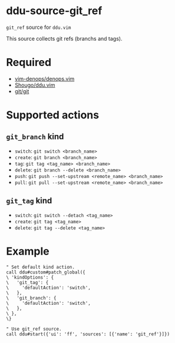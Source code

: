 # ddu-source-git_ref
`git_ref` source for `ddu.vim`

This source collects git refs (branchs and tags).

# Required
* [vim-denops/denops.vim](https://github.com/vim-denops/denops.vim)
* [Shougo/ddu.vim](https://github.com/Shougo/ddu.vim)
* [git/git](https://github.com/git/git)

# Supported actions
## `git_branch` kind
* `switch`: `git switch <branch_name>`
* `create`: `git branch <branch_name>`
* `tag`: `git tag <tag_name> <branch_name>`
* `delete`: `git branch --delete <branch_name>`
* `push`: `git push --set-upstream <remote_name> <branch_name>`
* `pull`: `git pull --set-upstream <remote_name> <branch_name>`

## `git_tag` kind
* `switch`: `git switch --detach <tag_name>`
* `create`: `git tag <tag_name>`
* `delete`: `git tag --delete <tag_name>`

# Example
```vim
" Set default kind action.
call ddu#custom#patch_global({
\ 'kindOptions': {
\   'git_tag': {
\     'defaultAction': 'switch',
\   },
\   'git_branch': {
\     'defaultAction': 'switch',
\   },
\ },
\}

" Use git_ref source.
call ddu#start({'ui': 'ff', 'sources': [{'name': 'git_ref'}]})
```
